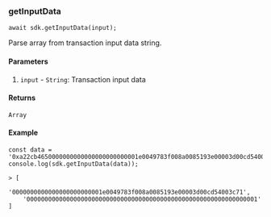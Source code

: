 ### getInputData

```
await sdk.getInputData(input);
```

Parse array from transaction input data string.

#### Parameters
1. `input` - `String`: Transaction input data

#### Returns

`Array`

#### Example

```
const data = '0xa22cb4650000000000000000000000001e0049783f008a0085193e00003d00cd54003c710000000000000000000000000000000000000000000000000000000000000001'
console.log(sdk.getInputData(data));

> [
    '0000000000000000000000001e0049783f008a0085193e00003d00cd54003c71',
    '0000000000000000000000000000000000000000000000000000000000000001'
]
```